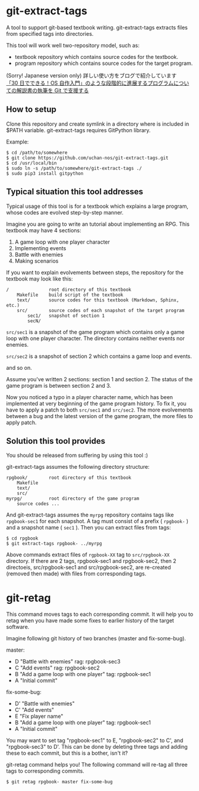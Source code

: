 # git-extract-tags

A tool to support git-based textbook writing.
git-extract-tags extracts files from specified tags into directories.

This tool will work well two-repository model, such as:

- textbook repository which contains source codes for the textbook.
- program repository which contains source codes for the target program.

(Sorry! Japanese version only)
詳しい使い方をブログで紹介しています  
[「30 日でできる！OS 自作入門」のような段階的に進展するプログラムについての解説書の執筆を Git で支援する](http://uchan.hateblo.jp/entry/2018/08/11/191600)

## How to setup

Clone this repository and create symlink in a directory where is included in $PATH variable.
git-extract-tags requires GitPython library.

Example:

    $ cd /path/to/somewhere
    $ git clone https://github.com/uchan-nos/git-extract-tags.git
    $ cd /usr/local/bin
    $ sudo ln -s /path/to/somewhere/git-extract-tags ./
    $ sudo pip3 install gitpython

## Typical situation this tool addresses

Typical usage of this tool is for a textbook which explains a large program,
whose codes are evolved step-by-step manner.

Imagine you are going to write an tutorial about implementing an RPG.
This textbook may have 4 sections:
1. A game loop with one player character
2. Implementing events
3. Battle with enemies
4. Making scenarios

If you want to explain evolvements between steps, the repository for the
textbook may look like this:

    /               root directory of this textbook
        Makefile    build script of the textbook
        text/       source codes for this textbook (Markdown, Sphinx, etc.)
        src/        source codes of each snapshot of the target program
            sec1/   snapshot of section 1
            secN/

`src/sec1` is a snapshot of the game program which contains only a game loop
with one player character. The directory contains neither events nor enemies.

`src/sec2` is a snapshot of section 2 which contains a game loop and events.

and so on.

Assume you've written 2 sections: section 1 and section 2.
The status of the game program is between section 2 and 3.

Now you noticed a typo in a player character name, which has been
implemented at very beginning of the game program history.
To fix it, you have to apply a patch to both `src/sec1` and `src/sec2`.
The more evolvements between a bug and the latest version of the game program,
the more files to apply patch.


## Solution this tool provides

You should be released from suffering by using this tool :)

git-extract-tags assumes the following directory structure:

    rpgbook/        root directory of this textbook
        Makefile
        text/
        src/
    myrpg/          root directory of the game program
        source codes ...

And git-extract-tags assumes the `myrpg` repository contains tags like
`rpgbook-sec1` for each snapshot.
A tag must consist of a prefix ( `rpgbook-` ) and a snapshot name ( `sec1` ).
Then you can extract files from tags:

    $ cd rpgbook
    $ git extract-tags rpgbook- ../myrpg

Above commands extract files of `rgpbook-XX` tag to `src/rpgbook-XX` directory.
If there are 2 tags, rpgbook-sec1 and rpgbook-sec2, then 2 directoeis,
src/rpgbook-sec1 and src/rpgbook-sec2, are re-created (removed then made)
with files from corresponding tags.

# git-retag

This command moves tags to each corresponding commit. It will help you to retag
when you have made some fixes to earlier history of the target software.

Imagine following git history of two branches (master and fix-some-bug).

master:
- D "Battle with enemies"                rag: rpgbook-sec3
- C "Add events"                         rag: rpgbook-sec2
- B "Add a game loop with one player"    tag: rpgbook-sec1
- A "Initial commit"

fix-some-bug:
- D' "Battle with enemies"
- C' "Add events"
- E "Fix player name"
- B "Add a game loop with one player"    tag: rpgbook-sec1
- A "Initial commit"

You may want to set tag "rpgbook-sec1" to E, "rpgbook-sec2" to C',
and "rpgbook-sec3" to D'. This can be done by deleting three tags and adding
these to each commit, but this is a bother, isn't it?

git-retag command helps you! The following command will re-tag all three tags
to corresponding commits.

    $ git retag rpgbook- master fix-some-bug
